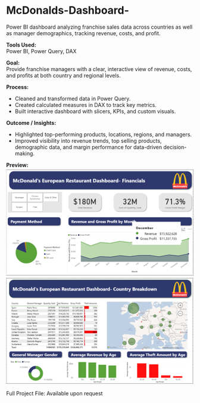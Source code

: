 # McDonalds-Dashboard-
Power BI dashboard analyzing franchise sales data across countries as well as manager demographics, tracking revenue, costs, and profit.

**Tools Used:**  
Power BI, Power Query, DAX

**Goal:**  
Provide franchise managers with a clear, interactive view of revenue, costs, and profits at both country and regional levels.

**Process:**  
- Cleaned and transformed data in Power Query.  
- Created calculated measures in DAX to track key metrics.  
- Built interactive dashboard with slicers, KPIs, and custom visuals.

**Outcome / Insights:**  
- Highlighted top-performing products, locations, regions, and managers.  
- Improved visibility into revenue trends, top selling products, demographic data, and margin performance for data-driven decision-making.

**Preview:**  
![Dashboard Page 1](dashboardpage_1.png)  
![Dashboard Page 2](dashboardpage_2.png)

Full Project File: Available upon request
